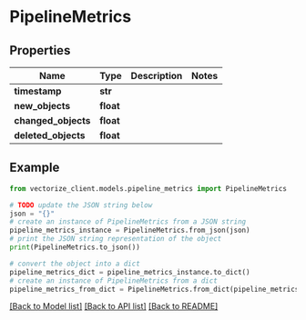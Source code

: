 # PipelineMetrics


## Properties

Name | Type | Description | Notes
------------ | ------------- | ------------- | -------------
**timestamp** | **str** |  | 
**new_objects** | **float** |  | 
**changed_objects** | **float** |  | 
**deleted_objects** | **float** |  | 

## Example

```python
from vectorize_client.models.pipeline_metrics import PipelineMetrics

# TODO update the JSON string below
json = "{}"
# create an instance of PipelineMetrics from a JSON string
pipeline_metrics_instance = PipelineMetrics.from_json(json)
# print the JSON string representation of the object
print(PipelineMetrics.to_json())

# convert the object into a dict
pipeline_metrics_dict = pipeline_metrics_instance.to_dict()
# create an instance of PipelineMetrics from a dict
pipeline_metrics_from_dict = PipelineMetrics.from_dict(pipeline_metrics_dict)
```
[[Back to Model list]](../README.md#documentation-for-models) [[Back to API list]](../README.md#documentation-for-api-endpoints) [[Back to README]](../README.md)


